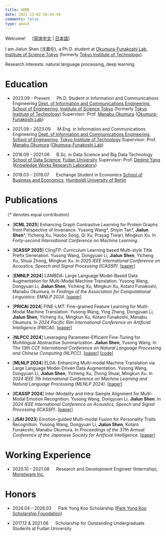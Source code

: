 ```yaml
---
title: HOME
date: 2021-11-02 16:54:59
comments: false
type: about
---
```


Welcome! &emsp; [[简体中文](./zh-CN) | [日本語](./ja)]

I am Jialun Shen (沈嘉伦), a Ph.D. student at [Okumura-Funakoshi Lab](https://lr-www.pi.titech.ac.jp/wp/), [Institute of Science Tokyo](https://www.isct.ac.jp/en) (formerly [Tokyo Institute of Technology](https://www.titech.ac.jp/english)).

Research interests: natural language processing, deep learning


# Education

- 2023.09 - Present &emsp; Ph.D. Student in Information and Communications Engineering
  [Dept. of Information and Communications Engineering, School of Engineering](https://educ.titech.ac.jp/ict/eng/), [Institute of Science Tokyo](https://www.isct.ac.jp/en) (formerly [Tokyo Institute of Technology](https://www.titech.ac.jp/english))
  Supervisor: Prof. [Manabu Okumura](http://www.lr.pi.titech.ac.jp/~oku/index-e.html) ([Okumura-Funakoshi Lab](https://lr-www.pi.titech.ac.jp/wp/))

- 2021.09 - 2023.09 &emsp; M.Eng. in Information and Communications Engineering
  [Dept. of Information and Communications Engineering, School of Engineering](https://educ.titech.ac.jp/ict/eng/), [Tokyo Institute of Technology](https://www.titech.ac.jp/english)
  Supervisor: Prof. [Manabu Okumura](http://www.lr.pi.titech.ac.jp/~oku/index-e.html) ([Okumura-Funakoshi Lab](https://lr-www.pi.titech.ac.jp/wp/))

- 2016.09 - 2021.06 &emsp; B.Sc. in Data Science and Big Data Technology
  [School of Data Science](https://sds.fudan.edu.cn), [Fudan University](https://www.fudan.edu.cn/en/)
  Supervisor: Prof. [Deqing Yang](http://kw.fudan.edu.cn/people/yangdeqing/) ([Knowledge Works Research Laboratory](http://kw.fudan.edu.cn))

- 2019.03 - 2019.07 &emsp; Exchange Student in Economics
  [School of Business and Economics](https://www.wiwi.hu-berlin.de/en/mainpage), [Humboldt University of Berlin](https://www.hu-berlin.de/en)


# Publications

（* denotes equal contribution)

- [__ICML 2025__] Enhancing Graph Contrastive Learning for Protein Graphs from Perspective of Invariance. Yusong Wang\*, Shiyin Tan\*, __Jialun Shen__\*, Yicheng Xu, Haobo Song, Qi Xu, Prayag Tiwari, Mingkun Xu. In _Forty-second International Conference on Machine Learning_.

- [__ICASSP 2025__] ClingTP: Curriculum Learning based Multi-style Title Prefix Generation. Yusong Wang, Dongyuan Li, __Jialun Shen__, Yicheng Xu, Shuai Zhong, Mingkun Xu. In _2025 IEEE International Conference on Acoustics, Speech and Signal Processing (ICASSP)_. [[paper](https://ieeexplore.ieee.org/stamp/stamp.jsp?arnumber=10890491)]

- [__EMNLP 2024__] LAMBDA: Large Language Model-Based Data Augmentation for Multi-Modal Machine Translation. Yusong Wang, Dongyuan Li, __Jialun Shen__, Yicheng Xu, Mingkun Xu, Kotaro Funakoshi, Manabu Okumura. In _Findings of the Association for Computational Linguistics: EMNLP 2024_. [[paper](https://aclanthology.org/2024.findings-emnlp.893/)]

- [__PRICAI 2024__] FINE-LMT: Fine-grained Feature Learning for Multi-Modal Machine Translation. Yusong Wang, Ying Zhang, Dongyuan Li, __Jialun Shen__, Yicheng Xu, Mingkun Xu, Kotaro Funakoshi, Manabu Okumura. In _2024 Pacific Rim International Conference on Artificial Intelligence (PRICAI)_. [[paper](https://link.springer.com/chapter/10.1007/978-981-96-0119-6_32)]

- [__NLPCC 2024__] Leveraging Parameter-Efficient Fine-Tuning for Multilingual Abstractive Summarization. __Jialun Shen__, Yusong Wang. In _The 13th CCF International Conference on Natural Language Processing and Chinese Computing (NLPCC)_. [[paper](https://link.springer.com/chapter/10.1007/978-981-97-9437-9_23)] [[code](https://github.com/sgallon-rin/peft-mas)]

- [__MLNLP 2024__] ELDA: Enhancing Multi-modal Machine Translation via Large Language Model-Driven Data Augmentation. Yusong Wang, Dongyuan Li, __Jialun Shen__, Yicheng Xu, Zhong Shuai, Mingkun Xu. In _2024 IEEE 7th International Conference on Machine Learning and Natural Language Processing (MLNLP 2024)_. [[paper](https://ieeexplore.ieee.org/abstract/document/10800404)]

- [__ICASSP 2024__] Inter-Modality and Intra-Sample Alignment for Multi-Modal Emotion Recognition. Yusong Wang, Dongyuan Li, __Jialun Shen__. In _2024 IEEE International Conference on Acoustics, Speech and Signal Processing (ICASSP)_. [[paper](https://ieeexplore.ieee.org/abstract/document/10446571)]

- [__JSAI 2023__] Emotion-guided Multi-modal Fusion for Personality Traits Recognition. Yusong Wang, Dongyuan Li, __Jialun Shen__, Kotaro Funakoshi, Manabu Okumura. In _Proceedings of the 37th Annual Conference of the Japanese Society for Artificial Intelligence_. [[paper](https://www.jstage.jst.go.jp/article/pjsai/JSAI2023/0/JSAI2023_2U4IS2c03/_article/-char/en)]


# Working Experience

- 2020.10 - 2021.08 &emsp; Research and Development Engineer (Internship), [Monetware Inc.](http://www.monetware.com)


# Honors

- 2024.04 - 2026.03 &emsp; Park Yong Koo Scholarship ([Park Yong Koo Scholarship Foundation](https://www.disclo-koeki.org/21a/01202/index.html))

[//]: # (- 2023.09 - 2026.09 &emsp; Tokyo Tech Tsubame Scholarship for Doctoral Students)

- 2017.12 & 2021.06 &emsp; Scholarship for Outstanding Undergraduate Students at Fudan University

